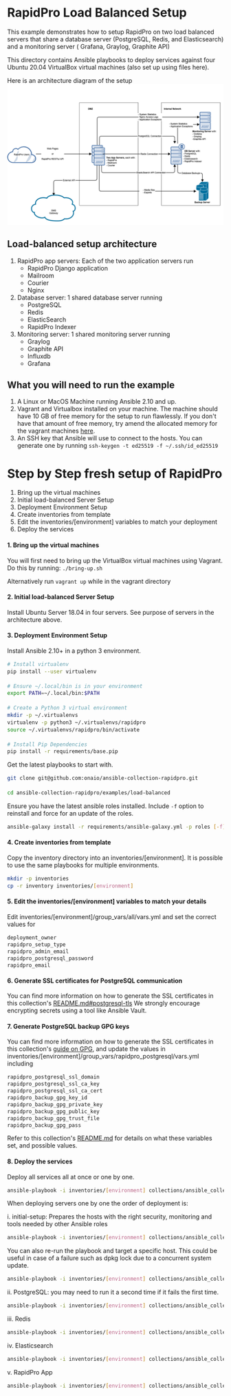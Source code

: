 # RapidPro Load Balanced Setup

This example demonstrates how to setup RapidPro on two load balanced servers that share a database server (PostgreSQL, Redis, and Elasticsearch) and a monitoring server ( Grafana, Graylog, Graphite API)

This directory contains Ansible playbooks to deploy services against four Ubuntu 20.04 VirtualBox virtual machines (also set up using files here).

Here is an architecture diagram of the setup
![](img/architecture.png)

## Load-balanced setup architecture
1.  RapidPro app servers: Each of the two application servers run
    - RapidPro Django application
    - Mailroom
    - Courier
    - Nginx
2. Database server: 1 shared database server running
   - PostgreSQL
   - Redis
   - ElasticSearch
   - RapidPro Indexer
3. Monitoring server: 1 shared monitoring server running
   - Graylog
   - Graphite API
   - Influxdb
   - Grafana

## What you will need to run the example

1. A Linux or MacOS Machine running Ansible 2.10 and up.
2. Vagrant and Virtualbox installed on your machine. The machine should have 10 GB of free memory for the setup to run flawlessly. If you don't have that amount of free memory, try amend the allocated memory for the vagrant machines [here](load-balanced/vagrant/hosts/).
3. An SSH key that Ansible will use to connect to the hosts. You can generate one by running `ssh-keygen -t ed25519 -f ~/.ssh/id_ed25519`

# Step by Step fresh setup of RapidPro

1. Bring up the virtual machines
2. Initial load-balanced Server Setup
3. Deployment Environment Setup
4. Create inventories from template
5. Edit the inventories/[environment] variables to match your deployment
6. Deploy the services

#### 1. Bring up the virtual machines
You will first need to bring up the VirtualBox virtual machines using Vagrant. Do this by running: `./bring-up.sh`

Alternatively run `vagrant up` while in the vagrant directory

#### 2. Initial load-balanced Server Setup

Install Ubuntu Server 18.04 in four servers. See purpose of servers
in the architecture above.

#### 3. Deployment Environment Setup

Install Ansible 2.10+ in a python 3 environment.

```sh
# Install virtualenv
pip install --user virtualenv

# Ensure ~/.local/bin is in your environment
export PATH=~/.local/bin:$PATH

# Create a Python 3 virtual environment
mkdir -p ~/.virtualenvs
virtualenv -p python3 ~/.virtualenvs/rapidpro
source ~/.virtualenvs/rapidpro/bin/activate

# Install Pip Dependencies
pip install -r requirements/base.pip
```

Get the latest playbooks to start with.

```sh
git clone git@github.com:onaio/ansible-collection-rapidpro.git

cd ansible-collection-rapidpro/examples/load-balanced
```
Ensure you have the latest ansible roles installed. Include `-f` option to
reinstall and force for an update of the roles.

```sh
ansible-galaxy install -r requirements/ansible-galaxy.yml -p roles [-f]
```

#### 4. Create inventories from template

Copy the inventory directory into an inventories/[environment]. It is possible
to use the same playbooks for multiple environments.

```sh
mkdir -p inventories
cp -r inventory inventories/[environment]
```

#### 5. Edit the inventories/[environment] variables to match your details

Edit inventories/[environment]/group_vars/all/vars.yml and set the correct values for

```
deployment_owner
rapidpro_setup_type
rapidpro_admin_email
rapidpro_postgresql_password
rapidpro_email
```

#### 6. Generate SSL certificates for PostgreSQL communication

You can find more information on how to generate the SSL certificates in this collection's [README.md#postgresql-tls](../../README.md#postgresql-tls)
We strongly encourage encrypting secrets using a tool like Ansible Vault.


#### 7. Generate PostgreSQL backup GPG keys

You can find more information on how to generate the SSL certificates in this collection's [guide on GPG](../../docs/generating-gpg-key.md), and update the values in
inventories/[environment]/group_vars/rapidpro_postgresql/vars.yml including

```
rapidpro_postgresql_ssl_domain
rapidpro_postgresql_ssl_ca_key
rapidpro_postgresql_ssl_ca_cert
rapidpro_backup_gpg_key_id
rapidpro_backup_gpg_private_key
rapidpro_backup_gpg_public_key
rapidpro_backup_gpg_trust_file
rapidpro_backup_gpg_pass
```

Refer to this collection's [README.md](../../README.md) for details on what these variables set, and possible values.

#### 8. Deploy the services

Deploy all services all at once or one by one.

```sh
ansible-playbook -i inventories/[environment] collections/ansible_collections/onaio/rapidpro/playbooks/laydeploy-all.yml
```

When deploying servers one by one the order of deployment is:

i. initial-setup: Prepares the hosts with the right security, monitoring and tools needed by other Ansible roles

```sh
ansible-playbook -i inventories/[environment] collections/ansible_collections/onaio/rapidpro/playbooks/initial-setup.yml
```
You can also re-run the playbook and target a specific host. This could be useful in case of a failure such as dpkg lock due to a concurrent system
update.
```sh
ansible-playbook -i inventories/[environment] collections/ansible_collections/onaio/rapidpro/playbooks/initial-setup.yml --limit <name of host or address such as database_host or 10.0.0.5>
```
ii. PostgreSQL: you may need to run it a second time if it fails the first time.

```sh
ansible-playbook -i inventories/[environment] collections/ansible_collections/onaio/rapidpro/playbooks/postgresql.yml
```

iii. Redis

```sh
ansible-playbook -i inventories/[environment] collections/ansible_collections/onaio/rapidpro/playbooks/redis.yml
```

iv. Elasticsearch

```sh
ansible-playbook -i inventories/[environment] collections/ansible_collections/onaio/rapidpro/playbooks/elasticsearch.yml
```

v. RapidPro App

```sh
ansible-playbook -i inventories/[environment] collections/ansible_collections/onaio/rapidpro/playbooks/rapidpro-app.yml
```